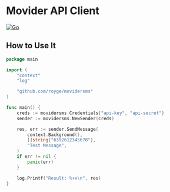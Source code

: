 # Movider API Client

[![Go](https://github.com/royge/movidersms/actions/workflows/go.yml/badge.svg?branch=main)](https://github.com/royge/movidersms/actions/workflows/go.yml)

## How to Use It

```go
package main

import (
	"context"
	"log"

	"github.com/royge/movidersms"
)

func main() {
	creds := movidersms.Credentials{"api-key", "api-secret"}
	sender := movidersms.NewSender(creds)

	res, err := sender.SendMessage(
		context.Background(),
		[]string{"6392612345678"},
		"Test Message",
	)
	if err != nil {
		panic(err)
	}

	log.Printf("Result: %+v\n", res)
}
```
